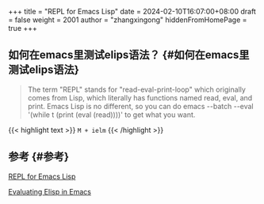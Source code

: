 +++
title = "REPL for Emacs Lisp"
date = 2024-02-10T16:07:00+08:00
draft = false
weight = 2001
author = "zhangxingong"
hiddenFromHomePage = true
+++

## 如何在emacs里测试elips语法？ {#如何在emacs里测试elips语法}

> The term "REPL" stands for "read-eval-print-loop" which originally comes from Lisp, which literally has functions named read, eval, and print. Emacs Lisp is no different, so you can do emacs --batch --eval '(while t (print (eval (read))))' to get what you want.

{{< highlight text >}}
`M + ielm`
{{< /highlight >}}


## 参考 {#参考}

[REPL for Emacs Lisp](https://stackoverflow.com/questions/6687721/repl-for-emacs-lisp)

[Evaluating Elisp in Emacs](https://www.masteringemacs.org/article/evaluating-elisp-emacs)
